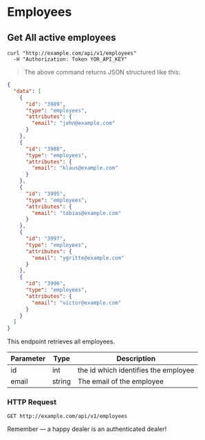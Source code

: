 # Employees

## Get All active employees

```shell
curl "http://example.com/api/v1/employees"
  -H "Authorization: Token YOR_API_KEY"
```
> The above command returns JSON structured like this:

```json
{
  "data": [
    {
      "id": "3989",
      "type": "employees",
      "attributes": {
        "email": "john@example.com"
      }
    },
    {
      "id": "3988",
      "type": "employees",
      "attributes": {
        "email": "klaus@example.com"
      }
    },
    {
      "id": "3995",
      "type": "employees",
      "attributes": {
        "email": "tobias@example.com"
      }
    },
    {
      "id": "3997",
      "type": "employees",
      "attributes": {
        "email": "ygritte@example.com"
      }
    },
    {
      "id": "3996",
      "type": "employees",
      "attributes": {
        "email": "victor@example.com"
      }
    }
  ]
}
```

This endpoint retrieves all employees.

Parameter | Type | Description
-------------- | -------------- | --------------
id | int | the id which identifies the employee
email | string | The email of the employee

### HTTP Request

`GET http://example.com/api/v1/employees`

<aside class="success">
Remember — a happy dealer is an authenticated dealer!
</aside>
